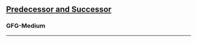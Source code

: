 <h2><a href="https://practice.geeksforgeeks.org/problems/predecessor-and-successor/1">Predecessor and Successor
</a></h2><h3>GFG-Medium</h3><hr>
